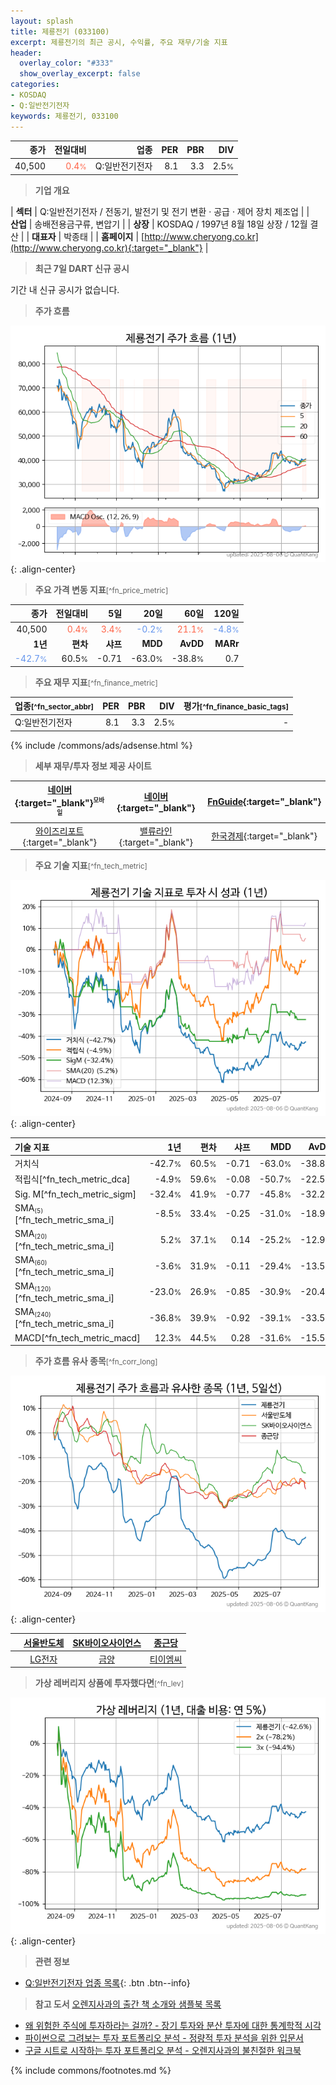 ```yaml
---
layout: splash
title: 제룡전기 (033100)
excerpt: 제룡전기의 최근 공시, 수익률, 주요 재무/기술 지표
header:
  overlay_color: "#333"
  show_overlay_excerpt: false
categories:
- KOSDAQ
- Q:일반전기전자
keywords: 제룡전기, 033100
---
```


| **종가** | **전일대비** | **업종** | **PER** | **PBR** | **DIV** |
| -------: | -----------: | -------: | ------: | ------: | ------: |
| 40,500 | <span style="color: tomato">0.4<small>%</small></span> | Q:일반전기전자 | 8.1 | 3.3 | 2.5<small>%</small> |

<!-- more -->


> **기업 개요**<a id="company"></a>

| <span style="white-space:nowrap;">**섹터**</span> | Q:일반전기전자 / 전동기, 발전기 및 전기 변환 · 공급 · 제어 장치 제조업 |
| <span style="white-space:nowrap;">**산업**</span> | 송배전용금구류, 변압기 |
| <span style="white-space:nowrap;">**상장**</span> | KOSDAQ / 1997년 8월 18일 상장 / 12월 결산 |
| <span style="white-space:nowrap;">**대표자**</span> | 박종태 |
| <span style="white-space:nowrap;">**홈페이지**</span> | [http://www.cheryong.co.kr](http://www.cheryong.co.kr){:target="_blank"} |


> **최근 7일 DART 신규 공시**<a id="dart"></a>

기간 내 신규 공시가 없습니다.


> **주가 흐름**<a id="price"></a>

![033100](/stock/images/033100.png){: .align-center}


> **주요 가격 변동 지표**<small>[^fn_price_metric]</small>

| **종가** | **전일대비** | **5일** | **20일** | **60일** | **120일** |
| -------: | -----------: | ------: | -------: | -------: | --------: |
| 40,500 | <span style="color: tomato">0.4<small>%</small></span> | <span style="color: tomato">3.4<small>%</small></span> | <span style="color: cornflowerblue">-0.2<small>%</small></span> | <span style="color: tomato">21.1<small>%</small></span> | <span style="color: cornflowerblue">-4.8<small>%</small></span> |
| **1년** | **편차** | **샤프** | **MDD** | **AvDD** | **MARr** |
| <span style="color: cornflowerblue">-42.7<small>%</small></span> | 60.5<small>%</small> | -0.71 | -63.0<small>%</small> | -38.8<small>%</small> | 0.7 |


> **주요 재무 지표**<small>[^fn_finance_metric]</small>

| **업종**<small>[^fn_sector_abbr]</small> | **PER** | **PBR** | **DIV** | **평가**<small>[^fn_finance_basic_tags]</small> |
| :--------------------------------------- | ------: | ------: | ------: | ----------------------------------------------: |
| Q:일반전기전자 | 8.1 | 3.3 | 2.5<small>%</small> | - |



{% include /commons/ads/adsense.html %}

> **세부 재무/투자 정보 제공 사이트**

| [네이버](https://m.stock.naver.com/domestic/stock/033100/finance/summary){:target="_blank"}<sup><small>모바일</small></sup> | [네이버](https://finance.naver.com/item/coinfo.naver?code=033100){:target="_blank"} | [FnGuide](https://comp.fnguide.com/SVO2/ASP/SVD_Invest.asp?gicode=A033100&MenuYn=Y){:target="_blank"} |
| :---: | :---: | :---: |
| [와이즈리포트](https://comp.wisereport.co.kr/company/c1040001.aspx?cmp_cd=033100){:target="_blank"} | [밸류라인](https://www.valueline.co.kr/finance/summary/033100){:target="_blank"} | [한국경제](https://markets.hankyung.com/stock/033100/financial-summary){:target="_blank"} |


> **주요 기술 지표**<small>[^fn_tech_metric]</small>


![033100](/stock/images/033100_tech.png){: .align-center}

| **기술 지표** | **1년** | **편차** | **샤프** | **MDD** | **AvDD** |
| :------------ | ------: | -----------: | -------: | ------: | -------: |
| 거치식 | -42.7<small>%</small> | 60.5<small>%</small> | -0.71 | -63.0<small>%</small> | -38.8<small>%</small> |
| 적립식[^fn_tech_metric_dca] | -4.9<small>%</small> | 59.6<small>%</small> | -0.08 | -50.7<small>%</small> | -22.5<small>%</small> |
| Sig. M[^fn_tech_metric_sigm] | -32.4<small>%</small> | 41.9<small>%</small> | -0.77 | -45.8<small>%</small> | -32.2<small>%</small> |
| SMA<small><sub>(5)</sub></small>[^fn_tech_metric_sma_i] | -8.5<small>%</small> | 33.4<small>%</small> | -0.25 | -31.0<small>%</small> | -18.9<small>%</small> |
| SMA<small><sub>(20)</sub></small>[^fn_tech_metric_sma_i] | 5.2<small>%</small> | 37.1<small>%</small> | 0.14 | -25.2<small>%</small> | -12.9<small>%</small> |
| SMA<small><sub>(60)</sub></small>[^fn_tech_metric_sma_i] | -3.6<small>%</small> | 31.9<small>%</small> | -0.11 | -29.4<small>%</small> | -13.5<small>%</small> |
| SMA<small><sub>(120)</sub></small>[^fn_tech_metric_sma_i] | -23.0<small>%</small> | 26.9<small>%</small> | -0.85 | -30.9<small>%</small> | -20.4<small>%</small> |
| SMA<small><sub>(240)</sub></small>[^fn_tech_metric_sma_i] | -36.8<small>%</small> | 39.9<small>%</small> | -0.92 | -39.1<small>%</small> | -33.5<small>%</small> |
| MACD[^fn_tech_metric_macd] | 12.3<small>%</small> | 44.5<small>%</small> | 0.28 | -31.6<small>%</small> | -15.5<small>%</small> |


> **주가 흐름 유사 종목**<a id="corr"></a><small>[^fn_corr_long]</small>

![033100](/stock/images/033100_corr.png){: .align-center}

|       | [서울반도체](/046890/) | [SK바이오사이언스](/302440/) | [종근당](/185750/) |
| :---: | :------------------------------------: | :------------------------------------: | :------------------------------------: |
|       | [LG전자](/066570/) | [금양](/001570/) | [티이엠씨](/425040/) |


> **가상 레버리지 상품에 투자했다면**<a id="2x"></a><small>[^fn_lev]</small>

![033100](/stock/images/033100_2x.png){: .align-center}


> **관련 정보**

- [Q:일반전기전자 업종 목록](/stats/sector/kosdaq_업종_일반전기전자_종목/){: .btn .btn--info}

> **참고 도서** [오렌지사과의 출간 책 소개와 샘플북 목록](https://kongdori.tistory.com/691)

- [왜 위험한 주식에 투자하라는 걸까? - 장기 투자와 분산 투자에 대한 통계학적 시각](https://kongdori.tistory.com/421)
- [파이썬으로 그려보는 투자 포트폴리오 분석  - 정량적 투자 분석을 위한 입문서](https://kongdori.tistory.com/643)
- [구글 시트로 시작하는 투자 포트폴리오 분석 - 오렌지사과의 불친절한 워크북](https://kongdori.tistory.com/449)


{% include commons/footnotes.md %}
